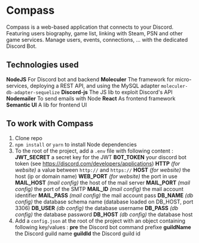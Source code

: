 # Compass
Compass is a web-based application that connects to your Discord. Featuring users biography, game list, linking with Steam, PSN and other game services. Manage users, events, connections, ... with the dedicated Discord Bot.

## Technologies used  
**NodeJS**
For Discord bot and backend
**Moleculer**
The framework for micro-services, deploying a REST API, and using the MySQL adapter `moleculer-db-adapter-sequelize`
**Discord-js**
The JS lib to exploit Discord's API
**Nodemailer**
To send emails with Node
**React**
As frontend framework
**Semantic UI**
 A lib for frontend UI
## To work with Compass

 1. Clone repo
 2. `npm install` or `yarn` to install Node dependencies
 3. To the root of the project, add a `.env` file with following content :
		**JWT_SECRET**  a secret key for the JWT
		**BOT_TOKEN** your discord bot token (see https://discord.com/developers/applications)
		**HTTP** *(for website)* a value between `http://` and `https://`
		**HOST** *(for website)* the host (ip or domain name)
		**WEB_PORT** *(for website)* the port in use
		**MAIL_HOST** *(mail config)* the host of the mail server
		**MAIL_PORT** *(mail config)* the port of the SMTP
		**MAIL_ID** *(mail config)* the mail account identifier
		**MAIL_PASS** *(mail config)* the mail account pass
		**DB_NAME** *(db config)* the database schema name (database loaded on DB_HOST, port 3306)
		**DB_USER** *(db config)* the database username
		**DB_PASS** *(db config)* the database password
		**DB_HOST** *(db config)* the database host
4. Add a `config.json` at the root of the project with an object containing following key/values :
		**pre** the Discord bot command prefixe
		**guildName** the Discord guild name
		**guildId** the Discord guild id 